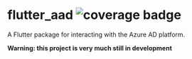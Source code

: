 # flutter_aad ![coverage badge](https://raw.githubusercontent.com/mclark4386/flutter_aad/master/coverage/badge.svg "Coverage Badge")

A Flutter package for interacting with the Azure AD platform.

**Warning: this project is very much still in development**

